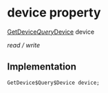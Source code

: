 


# device property






[GetDevice$Query$Device](../../package-yonomi_sdk_dart_graphql_devices_device_query.graphql/GetDevice$Query$Device-class.md) device
  
_read / write_






## Implementation

```dart
GetDevice$Query$Device device;


```








